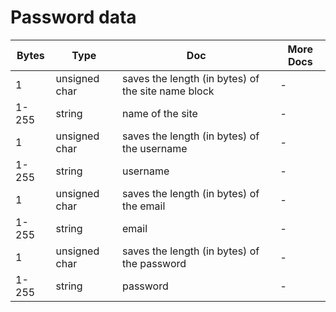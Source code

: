 # Password data
|Bytes|Type|Doc|More Docs|
|---|---|-------------|-----|
|1|unsigned char|saves the length (in bytes) of the site name block|-|
|1-255|string|name of the site|-|
|1|unsigned char|saves the length (in bytes) of the username|-|
|1-255|string|username|-|
|1|unsigned char|saves the length (in bytes) of the email|-|
|1-255|string|email|-|
|1|unsigned char|saves the length (in bytes) of the password|-|
|1-255|string|password|-|